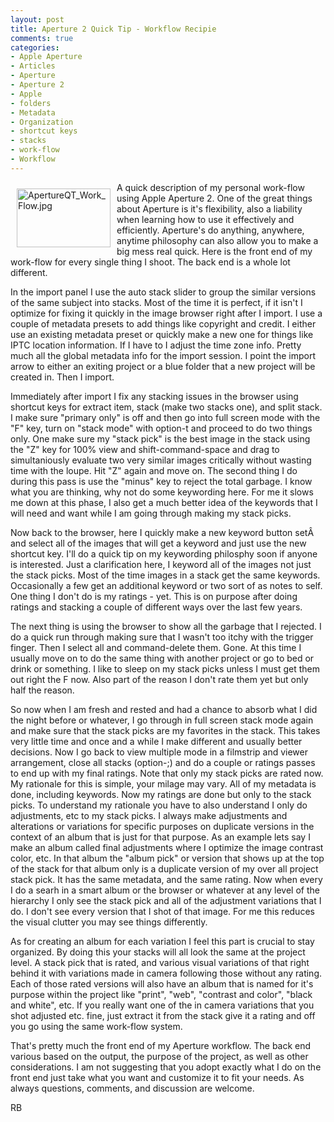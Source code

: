```yaml
---
layout: post
title: Aperture 2 Quick Tip - Workflow Recipie
comments: true
categories:
- Apple Aperture
- Articles
- Aperture
- Aperture 2
- Apple
- folders
- Metadata
- Organization
- shortcut keys
- stacks
- work-flow
- Workflow
---
```

<a href="/wp-content/uploads/2008/ApertureQT_Work_Flow.jpg"><img title="ApertureQT_Work_Flow.jpg" src="/wp-content/uploads/2008/.thumbs/.ApertureQT_Work_Flow.jpg" border="0" alt="ApertureQT_Work_Flow.jpg" hspace="10" vspace="10" width="150" height="94" align="left" /></a>A quick description of my personal work-flow using Apple Aperture 2. One of the great things about Aperture is it's flexibility, also a liability when learning how to use it effectively and efficiently. Aperture's do anything, anywhere, anytime philosophy can also allow you to make a big mess real quick. Here is the front end of my work-flow for every single thing I shoot. The back end is a whole lot different.
<!--more-->
In the import panel I use the auto stack slider to group the similar versions of the same subject into stacks. Most of the time it is perfect, if it isn't I optimize for fixing it quickly in the image browser right after I import. I use a couple of metadata presets to add things like copyright and credit. I either use an existing metadata preset or quickly make a new one for things like IPTC location information. If I have to I adjust the time zone info. Pretty much all the global metadata info for the import session. I point the import arrow to either an exiting project or a blue folder that a new project will be created in. Then I import.

Immediately after import I fix any stacking issues in the browser using shortcut keys for extract item, stack (make two stacks one), and split stack. I make sure "primary only" is off and then go into full screen mode with the "F" key, turn on "stack mode" with option-t and proceed to do two things only. One make sure my "stack pick" is the best image in the stack using the "Z" key for 100% view and shift-command-space and drag to simultaniously evaluate two very similar images critically without wasting time with the loupe. Hit "Z" again and move on. The second thing I do during this pass is use the "minus" key to reject the total garbage. I know what you are thinking, why not do some keywording here. For me it slows me down at this phase, I also get a much better idea of the keywords that I will need and want while I am going through making my stack picks.

Now back to the browser, here I quickly make a new keyword button setÂ  and select all of the images that will get a keyword and just use the new shortcut key. I'll do a quick tip on my keywording philosphy soon if anyone is interested. Just a clarification here, I keyword all of the images not just the stack picks. Most of the time images in a stack get the same keywords. Occasionally a few get an additional keyword or two sort of as notes to self. One thing I don't do is my ratings - yet. This is on purpose after doing ratings and stacking a couple of different ways over the last few years.

The next thing is using the browser to show all the garbage that I rejected. I do a quick run through making sure that I wasn't too itchy with the trigger finger. Then I select all and command-delete them. Gone. At this time I usually move on to do the same thing with another project or go to bed or drink or something. I like to sleep on my stack picks unless I must get them out right the F now. Also part of the reason I don't rate them yet but only half the reason.

So now when I am fresh and rested and had a chance to absorb what I did the night before or whatever, I go through in full screen stack mode again and make sure that the stack picks are my favorites in the stack. This takes very little time and once and a while I make different and usually better decisions. Now I go back to view multiple mode in a filmstrip and viewer arrangement, close all stacks (option-;) and do a couple or ratings passes to end up with my final ratings. Note that only my stack picks are rated now. My rationale for this is simple, your milage may vary. All of my metadata is done, including keywords. Now my ratings are done but only to the stack picks. To understand my rationale you have to also understand I only do adjustments, etc to my stack picks. I always make adjustments and alterations or variations for specific purposes on duplicate versions in the context of an album that is just for that purpose. As an example lets say I make an album called final adjustments where I optimize the image contrast color, etc. In that album the "album pick" or version that shows up at the top of the stack for that album only is a duplicate version of my over all project stack pick. It has the same metadata, and the same rating. Now when every I do a searh in a smart album or the browser or whatever at any level of the hierarchy I only see the stack pick and all of the adjustment variations that I do. I don't see every version that I shot of that image. For me this reduces the visual clutter you may see things differently.

As for creating an album for each variation I feel this part is crucial to stay organized. By doing this your stacks will all look the same at the project level. A stack pick that is rated, and various visual variations of that right behind it with variations made in camera following those without any rating. Each of those rated versions will also have an album that is named for it's purpose within the project like "print", "web", "contrast and color", "black and white", etc. If you really want one of the in camera variations that you shot adjusted etc. fine, just extract it from the stack give it a rating and off you go using the same work-flow system.

That's pretty much the front end of my Aperture workflow. The back end various based on the output, the purpose of the project, as well as other considerations. I am not suggesting that you adopt exactly what I do on the front end just take what you want and customize it to fit your needs. As always questions, comments, and discussion are welcome.

RB